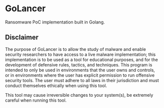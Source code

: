 # GoLancer
Ransomware PoC implementation built in Golang.

<h2>Disclaimer</h2>

The purpose of GoLancer is to allow the study of malware and enable security researchers to have access to a live malware implementation; this implementation is to be used as a tool for educational purposes, and for the development of defensive rules, tactics, and techniques. This program is intended to only be used in environments that the user owns and controls, or in environments where the user has explicit permission to run offensive security tools. The user must adhere to all laws in their jurisdiction and must conduct themselves ethically when using this tool.

This tool may cause irreversible changes to your system(s), be extremely careful when running this tool.
